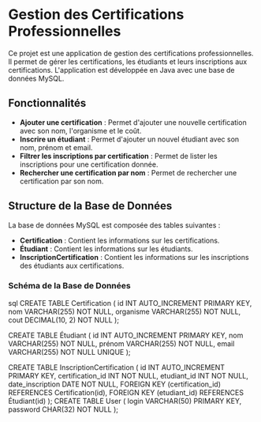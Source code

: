 # Gestion des Certifications Professionnelles

Ce projet est une application de gestion des certifications professionnelles. Il permet de gérer les certifications, les étudiants et leurs inscriptions aux certifications. L'application est développée en Java avec une base de données MySQL.

## Fonctionnalités

- **Ajouter une certification** : Permet d'ajouter une nouvelle certification avec son nom, l'organisme et le coût.
- **Inscrire un étudiant** : Permet d'ajouter un nouvel étudiant avec son nom, prénom et email.
- **Filtrer les inscriptions par certification** : Permet de lister les inscriptions pour une certification donnée.
- **Rechercher une certification par nom** : Permet de rechercher une certification par son nom.

## Structure de la Base de Données

La base de données MySQL est composée des tables suivantes :

- **Certification** : Contient les informations sur les certifications.
- **Étudiant** : Contient les informations sur les étudiants.
- **InscriptionCertification** : Contient les informations sur les inscriptions des étudiants aux certifications.

### Schéma de la Base de Données

sql
CREATE TABLE Certification (
    id INT AUTO_INCREMENT PRIMARY KEY,
    nom VARCHAR(255) NOT NULL,
    organisme VARCHAR(255) NOT NULL,
    cout DECIMAL(10, 2) NOT NULL
);

CREATE TABLE Étudiant (
    id INT AUTO_INCREMENT PRIMARY KEY,
    nom VARCHAR(255) NOT NULL,
    prénom VARCHAR(255) NOT NULL,
    email VARCHAR(255) NOT NULL UNIQUE
);

CREATE TABLE InscriptionCertification (
    id INT AUTO_INCREMENT PRIMARY KEY,
    certification_id INT NOT NULL,
    etudiant_id INT NOT NULL,
    date_inscription DATE NOT NULL,
    FOREIGN KEY (certification_id) REFERENCES Certification(id),
    FOREIGN KEY (etudiant_id) REFERENCES Étudiant(id)
);
CREATE TABLE User (
    login VARCHAR(50) PRIMARY KEY,
    password CHAR(32) NOT NULL
);
